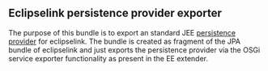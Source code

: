 ## Eclipselink persistence provider exporter
The purpose of this bundle is to export an standard JEE [persistence provider][1] for eclipselink. The bundle is created as fragment of the JPA bundle of eclipselink and just exports the persistence provider via the OSGi service exporter functionality as present in the EE extender.

[1]: http://docs.oracle.com/javaee/7/api/javax/persistence/spi/PersistenceProvider.html